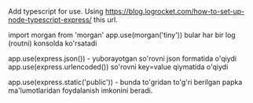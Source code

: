 Add typescript for use.
Using https://blog.logrocket.com/how-to-set-up-node-typescript-express/ this url.

import morgan from 'morgan'
app.use(morgan('tiny')) 
bular har bir log (routni) konsolda ko'rsatadi

app.use(express.json()) - yuborayotgan so'rovni json formatida o'qiydi
app.use(express.urlencoded()) so'rovni key=value qiymatida o'qiydi

app.use(express.static('public')) - bunda to'gridan to'g'ri berilgan papka ma'lumotlaridan foydalanish imkonini beradi.

